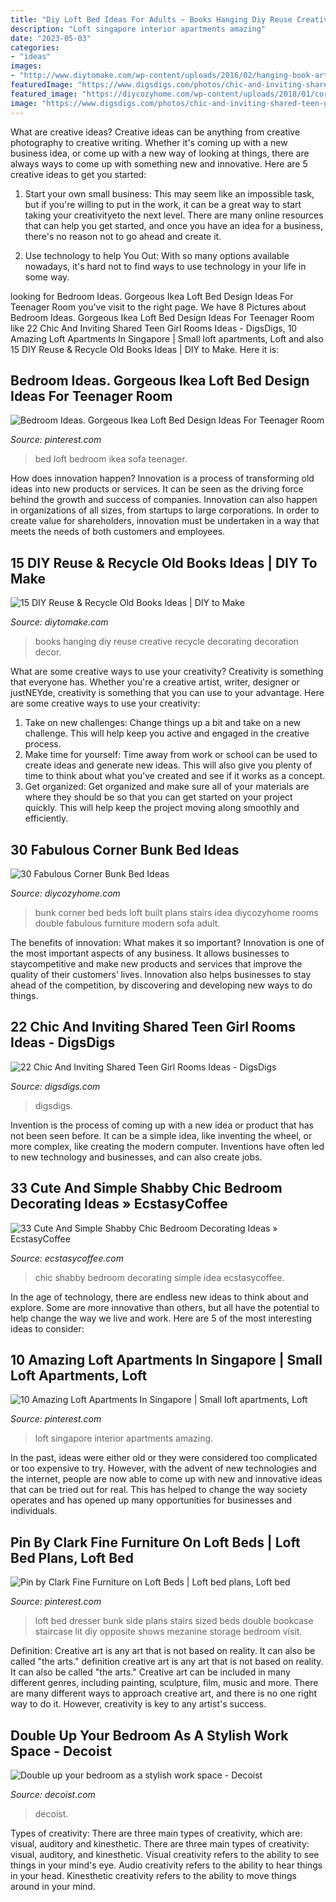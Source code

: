 ```yaml
---
title: "Diy Loft Bed Ideas For Adults ~ Books Hanging Diy Reuse Creative Recycle Decorating Decoration Decor"
description: "Loft singapore interior apartments amazing"
date: "2023-05-03"
categories:
- "ideas"
images:
- "http://www.diytomake.com/wp-content/uploads/2016/02/hanging-book-art.jpg"
featuredImage: "https://www.digsdigs.com/photos/chic-and-inviting-shared-teen-girl-rooms-ideas-11.jpg"
featured_image: "https://diycozyhome.com/wp-content/uploads/2018/01/corner-bunk-bed-ideas.png"
image: "https://www.digsdigs.com/photos/chic-and-inviting-shared-teen-girl-rooms-ideas-11.jpg"
---
```



What are creative ideas?
Creative ideas can be anything from creative photography to creative writing. Whether it's coming up with a new business idea, or come up with a new way of looking at things, there are always ways to come up with something new and innovative. Here are 5 creative ideas to get you started: 
1) Start your own small business: This may seem like an impossible task, but if you're willing to put in the work, it can be a great way to start taking your creativityeto the next level. There are many online resources that can help you get started, and once you have an idea for a business, there's no reason not to go ahead and create it. 

2) Use technology to help You Out: With so many options available nowadays, it's hard not to find ways to use technology in your life in some way.

	

		
looking for Bedroom Ideas. Gorgeous Ikea Loft Bed Design Ideas For Teenager Room you've visit to the right page. We have 8 Pictures about Bedroom Ideas. Gorgeous Ikea Loft Bed Design Ideas For Teenager Room like 22 Chic And Inviting Shared Teen Girl Rooms Ideas - DigsDigs, 10 Amazing Loft Apartments In Singapore | Small loft apartments, Loft and also 15 DIY Reuse &amp; Recycle Old Books Ideas | DIY to Make. Here it is:
		
    
## Bedroom Ideas. Gorgeous Ikea Loft Bed Design Ideas For Teenager Room

<img loading=lazy src="https://i.pinimg.com/736x/92/73/f4/9273f4e4efd57ffe5bc1767cb6d6f080.jpg" onerror="this.onerror=null;this.src='https://tse1.mm.bing.net/th?id=OIP.IbBiPyT85w6JOw1QoDQKXgHaJ3&amp;pid=15.1';" alt="Bedroom Ideas. Gorgeous Ikea Loft Bed Design Ideas For Teenager Room">

_Source: pinterest.com_

>bed loft bedroom ikea sofa teenager. 

	

How does innovation happen?
Innovation is a process of transforming old ideas into new products or services. It can be seen as the driving force behind the growth and success of companies. Innovation can also happen in organizations of all sizes, from startups to large corporations. In order to create value for shareholders, innovation must be undertaken in a way that meets the needs of both customers and employees.

    
## 15 DIY Reuse &amp; Recycle Old Books Ideas | DIY To Make

<img loading=lazy src="http://www.diytomake.com/wp-content/uploads/2016/02/hanging-book-art.jpg" onerror="this.onerror=null;this.src='https://tse1.mm.bing.net/th?id=OIP.N73m6i9epZH5HN0aE8xJTwHaJ4&amp;pid=15.1';" alt="15 DIY Reuse &amp; Recycle Old Books Ideas | DIY to Make">

_Source: diytomake.com_

>books hanging diy reuse creative recycle decorating decoration decor. 

	

What are some creative ways to use your creativity?
Creativity is something that everyone has. Whether you're a creative artist, writer, designer or justNEYde, creativity is something that you can use to your advantage. Here are some creative ways to use your creativity: 
1. Take on new challenges: Change things up a bit and take on a new challenge. This will help keep you active and engaged in the creative process. 
2. Make time for yourself: Time away from work or school can be used to create ideas and generate new ideas. This will also give you plenty of time to think about what you've created and see if it works as a concept. 
3. Get organized: Get organized and make sure all of your materials are where they should be so that you can get started on your project quickly. This will help keep the project moving along smoothly and efficiently. 

    
## 30 Fabulous Corner Bunk Bed Ideas

<img loading=lazy src="https://diycozyhome.com/wp-content/uploads/2018/01/corner-bunk-bed-ideas.png" onerror="this.onerror=null;this.src='https://tse1.mm.bing.net/th?id=OIP.LLny1jjEAxutwPdRCCyfnwHaD4&amp;pid=15.1';" alt="30 Fabulous Corner Bunk Bed Ideas">

_Source: diycozyhome.com_

>bunk corner bed beds loft built plans stairs idea diycozyhome rooms double fabulous furniture modern sofa adult. 

	

The benefits of innovation: What makes it so important?
Innovation is one of the most important aspects of any business. It allows businesses to staycompetitive and make new products and services that improve the quality of their customers’ lives. Innovation also helps businesses to stay ahead of the competition, by discovering and developing new ways to do things.

    
## 22 Chic And Inviting Shared Teen Girl Rooms Ideas - DigsDigs

<img loading=lazy src="https://www.digsdigs.com/photos/chic-and-inviting-shared-teen-girl-rooms-ideas-11.jpg" onerror="this.onerror=null;this.src='https://tse4.mm.bing.net/th?id=OIP.FbbFW2VVomJEEsWn5xfJmgHaLH&amp;pid=15.1';" alt="22 Chic And Inviting Shared Teen Girl Rooms Ideas - DigsDigs">

_Source: digsdigs.com_

>digsdigs. 

	

Invention is the process of coming up with a new idea or product that has not been seen before. It can be a simple idea, like inventing the wheel, or more complex, like creating the modern computer. Inventions have often led to new technology and businesses, and can also create jobs.

    
## 33 Cute And Simple Shabby Chic Bedroom Decorating Ideas » EcstasyCoffee

<img loading=lazy src="https://i1.wp.com/www.ecstasycoffee.com/wp-content/uploads/2016/08/Vintage-Shabby-Chic-Bedroom-Decorating-Idea.jpg" onerror="this.onerror=null;this.src='https://tse2.mm.bing.net/th?id=OIP.1Mi5VNEByL276bRLADdSKAHaK7&amp;pid=15.1';" alt="33 Cute And Simple Shabby Chic Bedroom Decorating Ideas » EcstasyCoffee">

_Source: ecstasycoffee.com_

>chic shabby bedroom decorating simple idea ecstasycoffee. 

	

In the age of technology, there are endless new ideas to think about and explore. Some are more innovative than others, but all have the potential to help change the way we live and work. Here are 5 of the most interesting ideas to consider: 

    
## 10 Amazing Loft Apartments In Singapore | Small Loft Apartments, Loft

<img loading=lazy src="https://i.pinimg.com/736x/32/9e/62/329e6250fd7bee8fa5ee0feff564e98b--loft-apartments-tv-consoles.jpg" onerror="this.onerror=null;this.src='https://tse4.mm.bing.net/th?id=OIP.1rtVQBIVLpyku43usx_-XQHaLH&amp;pid=15.1';" alt="10 Amazing Loft Apartments In Singapore | Small loft apartments, Loft">

_Source: pinterest.com_

>loft singapore interior apartments amazing. 

	

In the past, ideas were either old or they were considered too complicated or too expensive to try. However, with the advent of new technologies and the internet, people are now able to come up with new and innovative ideas that can be tried out for real. This has helped to change the way society operates and has opened up many opportunities for businesses and individuals.

    
## Pin By Clark Fine Furniture On Loft Beds | Loft Bed Plans, Loft Bed

<img loading=lazy src="https://i.pinimg.com/736x/7c/24/e5/7c24e5685341ae75565fcc4d29678392--full-bed-loft-bunk-beds-with-stairs.jpg" onerror="this.onerror=null;this.src='https://tse3.mm.bing.net/th?id=OIP.Jqs3cpnPquS0Bbd2__EC3QHaJ4&amp;pid=15.1';" alt="Pin by Clark Fine Furniture on Loft Beds | Loft bed plans, Loft bed">

_Source: pinterest.com_

>loft bed dresser bunk side plans stairs sized beds double bookcase staircase lit diy opposite shows mezanine storage bedroom visit. 

	

Definition: Creative art is any art that is not based on reality. It can also be called "the arts."
definition creative art is any art that is not based on reality. It can also be called "the arts." Creative art can be included in many different genres, including painting, sculpture, film, music and more. There are many different ways to approach creative art, and there is no one right way to do it. However, creativity is key to any artist's success.

    
## Double Up Your Bedroom As A Stylish Work Space - Decoist

<img loading=lazy src="http://cdn.decoist.com/wp-content/uploads/2013/08/Double-up-your-bedroom-as-a-stylish-work-space.jpg" onerror="this.onerror=null;this.src='https://tse3.mm.bing.net/th?id=OIP.eupjDeh7dY0T_EWO39lyWgHaEx&amp;pid=15.1';" alt="Double up your bedroom as a stylish work space - Decoist">

_Source: decoist.com_

>decoist. 

	

Types of creativity: There are three main types of creativity, which are: visual, auditory and kinesthetic.
There are three main types of creativity: visual, auditory, and kinesthetic. Visual creativity refers to the ability to see things in your mind's eye. Audio creativity refers to the ability to hear things in your head. Kinesthetic creativity refers to the ability to move things around in your mind.

